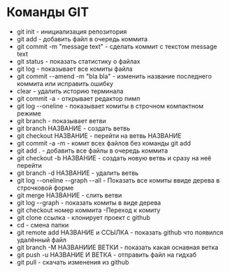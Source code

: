 # Команды GIT

* git init - инициализация репозитория
* git add - добавить файл в очередь коммита
* git commit -m "message text" - сделать коммит с текстом message text
* git status - показать статистику о файлах 
* git log - показывает все комиты файла 
* git commit --amend -m  "bla bla" - изменить название последнего коммита или исправить ошибку 
* clear - удалить историю терминала 
* git commit -a - открывает редактор пимп
* git log --oneline - показывает комиты в строчном компактном режиме 
* git branch - показывает ветви 
* git branch НАЗВАНИЕ - создать ветвь 
* git checkout НАЗВАНИЕ - перейти на ветвь НАЗВАНИЕ 
* git commit -a -m - комит всех файлов без команды git add
* git add . - добавить все файлы в очередь коммита 
* git checkout -b НАЗВАНИЕ - создать новую ветвь и сразу на неё перейти 
* git branch -d НАЗВАНИЕ - удалить ветвь 
* git log --oneline --graph --all - Показать все комиты ввиде дерева в строчковой форме 
* git merge НАЗВАНИЕ - слить ветви
* git log --graph - показать комиты в виде дерева 
* git checkout номер коммита -Переход к комиту 
* git clone ссылка - клонирует проект с github
* cd - смена папки 
* git remote add НАЗВАНИЕ и ССЫЛКА - показать github что появился удалённый файл 
* git branch -M НАЗВАНИИЕ ВЕТКИ - показать какая оснавная ветка 
* git push -u НАЗВАНИЕ И ВЕТКА - отправить файл на гидхаб 
* git pull - скачать изменения из github 

